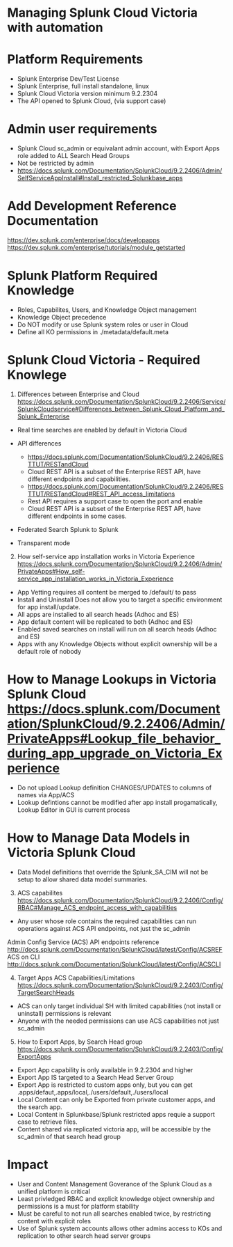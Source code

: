 # Managing Splunk Cloud Victoria with automation

# Platform Requirements
- Splunk Enterprise Dev/Test License
- Splunk Enterprise, full install standalone, linux
- Splunk Cloud Victoria version minimum 9.2.2304
- The API opened to Splunk Cloud, (via support case)

# Admin user requirements
- Splunk Cloud sc_admin or equivalant admin account, with Export Apps role added to ALL Search Head Groups
- Not be restricted by admin
- https://docs.splunk.com/Documentation/SplunkCloud/9.2.2406/Admin/SelfServiceAppInstall#Install_restricted_Splunkbase_apps

# Add Development Reference Documentation
https://dev.splunk.com/enterprise/docs/developapps
https://dev.splunk.com/enterprise/tutorials/module_getstarted

# Splunk Platform Required Knowledge 
- Roles, Capabilites, Users, and Knowledge Object management
- Knowledge Object precedence
- Do NOT modify or use Splunk system roles or user in Cloud
- Define all KO permissions in ./metadata/default.meta

# Splunk Cloud Victoria - Required Knowlege
1. Differences between Enterprise and Cloud 
https://docs.splunk.com/Documentation/SplunkCloud/9.2.2406/Service/SplunkCloudservice#Differences_between_Splunk_Cloud_Platform_and_Splunk_Enterprise
- Real time searches are enabled by default in Victoria Cloud

- API differences
  - https://docs.splunk.com/Documentation/SplunkCloud/9.2.2406/RESTTUT/RESTandCloud
  - Cloud REST API is a subset of the Enterprise REST API, have different endpoints and capabilities.
  - https://docs.splunk.com/Documentation/SplunkCloud/9.2.2406/RESTTUT/RESTandCloud#REST_API_access_limitations
  - Rest API requires a support case to open the port and enable
  - Cloud REST API is a subset of the Enterprise REST API, have different endpoints in some cases.
    
- Federated Search Splunk to Splunk
-  Transparent mode


2. How self-service app installation works in Victoria Experience
https://docs.splunk.com/Documentation/SplunkCloud/9.2.2406/Admin/PrivateApps#How_self-service_app_installation_works_in_Victoria_Experience
- App Vetting requires all content be merged to /default/ to pass
- Install and Uninstall Does not allow you to target a specific environment for app install/update.
- All apps are installed to all search heads (Adhoc and ES)
- App default content will be replicated to both (Adhoc and ES)
- Enabled saved searches on install will run on all search heads (Adhoc and ES)
- Apps with any Knowledge Objects without explicit ownership will be a default role of nobody

# How to Manage Lookups in Victoria Splunk Cloud  https://docs.splunk.com/Documentation/SplunkCloud/9.2.2406/Admin/PrivateApps#Lookup_file_behavior_during_app_upgrade_on_Victoria_Experience
- Do not upload Lookup definition CHANGES/UPDATES to columns of names via App/ACS
- Lookup defintions cannot be modified after app install progamatically, Lookup Editor in GUI is current process

# How to Manage Data Models in Victoria Splunk Cloud 
- Data Model definitions that override the Splunk_SA_CIM will not be setup to allow shared data model summaries.

3. ACS capabilites
https://docs.splunk.com/Documentation/SplunkCloud/9.2.2406/Config/RBAC#Manage_ACS_endpoint_access_with_capabilities
- Any user whose role contains the required capabilities can run operations against ACS API endpoints, not just the sc_admin

Admin Config Service (ACS) API endpoints reference
http://docs.splunk.com/Documentation/SplunkCloud/latest/Config/ACSREF
ACS on CLI 
http://docs.splunk.com/Documentation/SplunkCloud/latest/Config/ACSCLI

4. Target Apps ACS Capabilities/Limitations
https://docs.splunk.com/Documentation/SplunkCloud/9.2.2403/Config/TargetSearchHeads
- ACS can only target individual SH with limited capabilities (not install or uninstall) permissions is relevant
- Anyone with the needed permissions can use ACS capabilities not just sc_admin
  
5. How to Export Apps, by Search Head group
https://docs.splunk.com/Documentation/SplunkCloud/9.2.2403/Config/ExportApps
- Export App capability is only available in 9.2.2304 and higher
- Export App IS targeted to a Search Head Server Group
- Export App is restricted to custom apps only, but you can get .apps/defaut,.apps/local,./users/default,./users/local
- Local Content can only be Exported from private customer apps, and the search app.
- Local Content in Splunkbase/Splunk restricted apps requie a support case to retrieve files.
- Content shared via replicated victoria app, will be accessible by the sc_admin of that search head group

# Impact
- User and Content Management Goverance of the Splunk Cloud as a unified platform is critical
- Least privledged RBAC and explicit knowledge object ownership and permissions is a must for platform stability
- Must be careful to not run all searches enabled twice, by restricting content with explicit roles
- Use of Splunk system accounts allows other admins access to KOs and replication to other search head server groups
